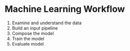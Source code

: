 # Machine Learning Workflow

1. Examine and understand the data
2. Build an input pipeline
3. Compose the model
4. Train the model
5. Evaluate model
